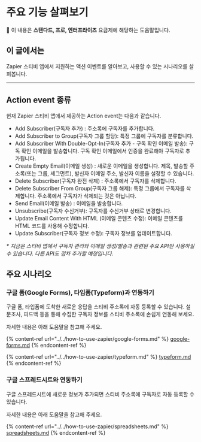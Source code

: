 # 주요 기능 살펴보기

💬 이 내용은 **스탠다드, 프로, 엔터프라이즈** 요금제에 해당하는 도움말입니다.

## 이 글에서는

Zapier 스티비 앱에서 지원하는 액션 이벤트를 알아보고, 사용할 수 있는 시나리오를 살펴봅니다.

***

## Action event 종류

현재 Zapier 스티비 앱에서 제공하는 Action event는 다음과 같습니다.

* Add Subscriber(구독자 추가)  : 주소록에 구독자를 추가합니다.
* Add Subscriber to Group(구독자 그룹 할당): 특정 그룹에 구독자를 분류합니다.
* Add Subscriber With Double-Opt-In(구독자 추가 - 구독 확인 이메일 발송): 구독 확인 이메일을 발송합니다. 구독 확인 이메일에서 인증을 완료해야 구독자로 추가됩니다.
* Create Empty Email(이메일 생성)  : 새로운 이메일을 생성합니다. 제목, 발송할 주소록(또는 그룹, 세그먼트), 발신자 이메일 주소, 발신자 이름을 설정할 수 있습니다.
* Delete Subscriber(구독자 완전 삭제)  : 주소록에서 구독자를 삭제합니다.
* Delete Subscriber From Group(구독자 그룹 해제): 특정 그룹에서 구독자를 삭제합니다. 주소록에서 구독자가 삭제되는 것은 아닙니다.
* Send Email(이메일 발송)  : 이메일을 발송합니다.&#x20;
* Unsubscribe(구독자 수신거부): 구독자를 수신거부 상태로 변경합니다.
* Update Email Content With HTML  (이메일 콘텐츠 수정): 이메일 콘텐츠를 HTML 코드를 사용해 수정합니다.
* Update Subscriber(구독자 정보 수정): 구독자 정보를 업데이트합니다.

_\* 지금은 스티비 앱에서 구독자 관리와 이메일 생성/발송과 관련된 주요 API만 사용하실 수 있습니다. 다른 API도 점차 추가할 예정입니다._



## 주요 시나리오

### 구글 폼(Google Forms), 타입폼(Typeform)과 연동하기

구글 폼, 타입폼에 도착한 새로운 응답을 스티비 주소록에 자동 등록할 수 있습니다. 설문조사, 피드백 등을 통해 수집한 구독자 정보를 스티비 주소록에 손쉽게 연동해 보세요.

자세한 내용은 아래 도움말을 참고해 주세요.

{% content-ref url="../../how-to-use-zapier/google-forms.md" %}
[google-forms.md](../../how-to-use-zapier/google-forms.md)
{% endcontent-ref %}

{% content-ref url="../../how-to-use-zapier/typeform.md" %}
[typeform.md](../../how-to-use-zapier/typeform.md)
{% endcontent-ref %}

### 구글 스프레드시트와 연동하기

구글 스프레드시트에 새로운 정보가 추가되면 스티비 주소록에 구독자로 자동 등록할 수 있습니다.&#x20;

자세한 내용은 아래 도움말을 참고해 주세요.

{% content-ref url="../../how-to-use-zapier/spreadsheets.md" %}
[spreadsheets.md](../../how-to-use-zapier/spreadsheets.md)
{% endcontent-ref %}
